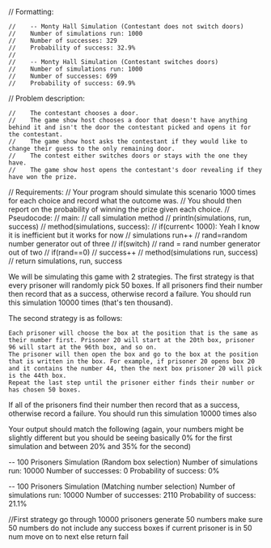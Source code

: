 
//    Formatting:

    //    -- Monty Hall Simulation (Contestant does not switch doors)
    //    Number of simulations run: 1000
    //    Number of successes: 329
    //    Probability of success: 32.9%
    //
    //    -- Monty Hall Simulation (Contestant switches doors)
    //    Number of simulations run: 1000
    //    Number of successes: 699
    //    Probability of success: 69.9%
// Problem description:

    //    The contestant chooses a door.
    //    The game show host chooses a door that doesn't have anything behind it and isn't the door the contestant picked and opens it for the contestant.
    //    The game show host asks the contestant if they would like to change their guess to the only remaining door.
    //    The contest either switches doors or stays with the one they have.
    //    The game show host opens the contestant's door revealing if they have won the prize.
// Requirements:
//    Your program should simulate this scenario 1000 times for each choice and record what the outcome was.
//    You should then report on the probability of winning the prize given each choice.
// Pseudocode:
//     main:
//      call simulation method
//      println(simulations, run, success)
//     method(simulations, success):
//      if(current< 1000): Yeah I know it is inefficient but it works for now
//          simulations run++
//          rand=random number generator out of three
//          if(switch)
//              rand = rand number generator out of two
//          if(rand==0)
//              success++
//          method(simulations run, success)
//      return simulations, run, success


We will be simulating this game with 2 strategies. The first strategy is that every prisoner will randomly pick 50 boxes. 
If all prisoners find their number then record that as a success, otherwise record a failure. You should run this simulation 10000 times (that's ten thousand).

The second strategy is as follows:

    Each prisoner will choose the box at the position that is the same as their number first. Prisoner 20 will start at the 20th box, prisoner 96 will start at the 96th box, and so on.
    The prisoner will then open the box and go to the box at the position that is written in the box. For example, if prisoner 20 opens box 20 and it contains the number 44, then the next box prisoner 20 will pick is the 44th box.
    Repeat the last step until the prisoner either finds their number or has chosen 50 boxes.

If all of the prisoners find their number then record that as a success, otherwise record a failure. You should run this simulation 10000 times also

Your output should match the following (again, your numbers might be slightly different but you should be seeing basically 0% for the first simulation and between 20% and 35% for the second)

-- 100 Prisoners Simulation (Random box selection)
Number of simulations run: 10000
Number of successes: 0
Probability of success: 0%

-- 100 Prisoners Simulation (Matching number selection)
Number of simulations run: 10000
Number of successes: 2110
Probability of success: 21.1%

//First strategy
go through 10000 prisoners
    generate 50 numbers
    make sure 50 numbers do not include any success boxes
    if current prisoner is in 50 num
        move on to next
    else
        return fail